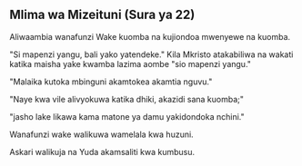 ## Mlima wa Mizeituni (Sura ya 22)

Aliwaambia wanafunzi Wake kuomba na kujiondoa mwenyewe na kuomba.

"Si mapenzi yangu, bali yako yatendeke." Kila Mkristo atakabiliwa na wakati katika maisha yake kwamba lazima aombe "sio mapenzi yangu."

"Malaika kutoka mbinguni akamtokea akamtia nguvu."

"Naye kwa vile alivyokuwa katika dhiki, akazidi sana kuomba;"

"jasho lake likawa kama matone ya damu yakidondoka nchini."

Wanafunzi wake walikuwa wamelala kwa huzuni.

Askari walikuja na Yuda akamsaliti kwa kumbusu.
